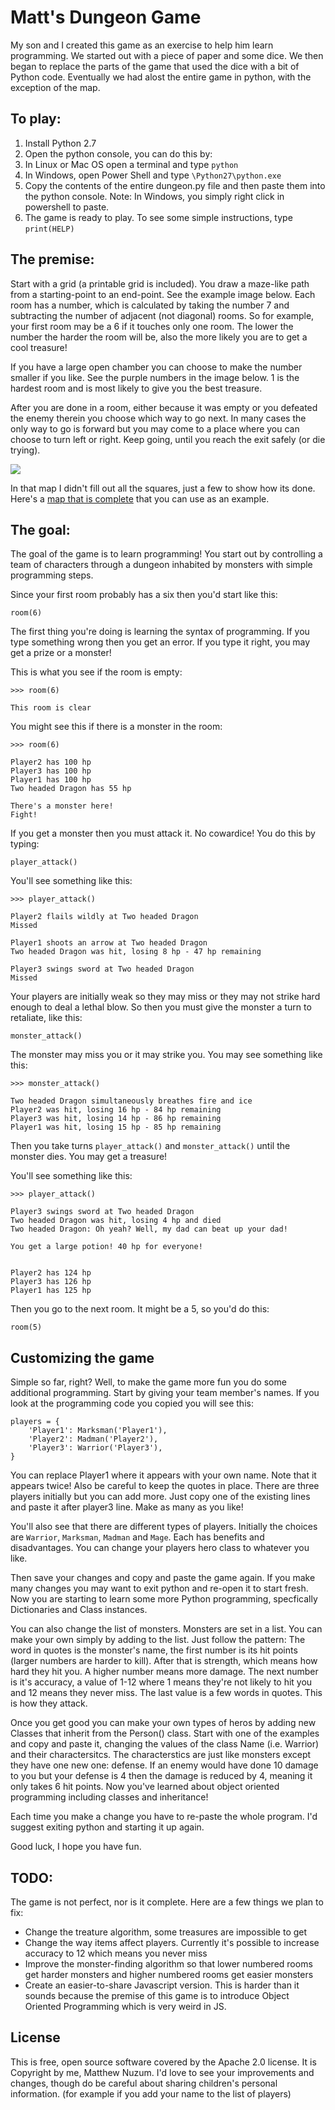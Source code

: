 # Matt's Dungeon Game

My son and I created this game as an exercise to help him learn programming. We started out with a piece of paper and some dice. We then began to replace the parts of the game that used the dice with a bit of Python code. Eventually we had alost the entire game in python, with the exception of the map.

## To play:

1. Install Python 2.7
1. Open the python console, you can do this by:
  1. In Linux or Mac OS open a terminal and type `python`
  1. In Windows, open Power Shell and type `\Python27\python.exe`
1. Copy the contents of the entire dungeon.py file and then paste them into the python console. Note: In Windows, you simply right click in powershell to paste.
1. The game is ready to play. To see some simple instructions, type `print(HELP)`

## The premise:

Start with a grid (a printable grid is included). You draw a maze-like path from a starting-point to an end-point. See the example image below. Each room has a number, which is calculated by taking the number 7 and subtracting the number of adjacent (not diagonal) rooms. So for example, your first room may be a 6 if it touches only one room. The lower the number the harder the room will be, also the more likely you are to get a cool treasure!

If you have a large open chamber you can choose to make the number smaller if you like. See the purple numbers in the image below. 1 is the hardest room and is most likely to give you the best treasure.

After you are done in a room, either because it was empty or you defeated the enemy therein you choose which way to go next. In many cases the only way to go is forward but you may come to a place where you can choose to turn left or right. Keep going, until you reach the exit safely (or die trying).

![](https://github.com/newz2000/dungeon-game/raw/master/dungeon-game.png)

In that map I didn't fill out all the squares, just a few to show how its done. Here's a <a href="https://github.com/newz2000/dungeon-game/raw/master/map.png">map that is complete</a> that you can use as an example.

## The goal:

The goal of the game is to learn programming! You start out by controlling a team of characters through a dungeon inhabited by monsters with simple programming steps.

Since your first room probably has a six then you'd start like this:

`room(6)`

The first thing you're doing is learning the syntax of programming. If you type something wrong then you get an error. If you type it right, you may get a prize or a monster!

This is what you see if the room is empty:

    >>> room(6)

    This room is clear

You might see this if there is a monster in the room:

    >>> room(6)

    Player2 has 100 hp
    Player3 has 100 hp
    Player1 has 100 hp
    Two headed Dragon has 55 hp

    There's a monster here!
    Fight!


If you get a monster then you must attack it. No cowardice! You do this by typing:

`player_attack()`

You'll see something like this:

    >>> player_attack()

    Player2 flails wildly at Two headed Dragon
    Missed

    Player1 shoots an arrow at Two headed Dragon
    Two headed Dragon was hit, losing 8 hp - 47 hp remaining

    Player3 swings sword at Two headed Dragon
    Missed

Your players are initially weak so they may miss or they may not strike hard enough to deal a lethal blow. So then you must give the monster a turn to retaliate, like this:

`monster_attack()`

The monster may miss you or it may strike you. You may see something like this:

    >>> monster_attack()

    Two headed Dragon simultaneously breathes fire and ice
    Player2 was hit, losing 16 hp - 84 hp remaining
    Player3 was hit, losing 14 hp - 86 hp remaining
    Player1 was hit, losing 15 hp - 85 hp remaining

Then you take turns `player_attack()` and `monster_attack()` until the monster dies. You may get a treasure!

You'll see something like this:

    >>> player_attack()

    Player3 swings sword at Two headed Dragon
    Two headed Dragon was hit, losing 4 hp and died
    Two headed Dragon: Oh yeah? Well, my dad can beat up your dad!

    You get a large potion! 40 hp for everyone!


    Player2 has 124 hp
    Player3 has 126 hp
    Player1 has 125 hp


Then you go to the next room. It might be a 5, so you'd do this:

`room(5)`

## Customizing the game

Simple so far, right? Well, to make the game more fun you do some additional programming. Start by giving your team member's names. If you look at the programming code you copied you will see this:

    players = {
        'Player1': Marksman('Player1'),
        'Player2': Madman('Player2'),
        'Player3': Warrior('Player3'),
    }

You can replace Player1 where it appears with your own name. Note that it appears twice! Also be careful to keep the quotes in place. There are three players initially but you can add more. Just copy one of the existing lines and paste it after player3 line. Make as many as you like!

You'll also see that there are different types of players. Initially the choices are `Warrior`, `Marksman`, `Madman` and `Mage`. Each has benefits and disadvantages. You can change your players hero class to whatever you like.

Then save your changes and copy and paste the game again. If you make many changes you may want to exit python and re-open it to start fresh. Now you are starting to learn some more Python programming, specfically Dictionaries and Class instances.

You can also change the list of monsters. Monsters are set in a list. You can make your own simply by adding to the list. Just follow the pattern: The word in quotes is the monster's name, the first number is its hit points (larger numbers are harder to kill). After that is strength, which means how hard they hit you. A higher number means more damage. The next number is it's accuracy, a value of 1-12 where 1 means they're not likely to hit you and 12 means they never miss. The last value is a few words in quotes. This is how they attack.

Once you get good you can make your own types of heros by adding new Classes that inherit from the Person() class. Start with one of the examples and copy and paste it, changing the values of the class Name (i.e. Warrior) and their charactersitcs. The characterstics are just like monsters except they have one new one: defense. If an enemy would have done 10 damage to you but your defense is 4 then the damage is reduced by 4, meaning it only takes 6 hit points. Now you've learned about object oriented programming including classes and inheritance!

Each time you make a change you have to re-paste the whole program. I'd suggest exiting python and starting it up again.

Good luck, I hope you have fun.

## TODO:

The game is not perfect, nor is it complete. Here are a few things we plan to fix:

 * Change the treature algorithm, some treasures are impossible to get
 * Change the way items affect players. Currently it's possible to increase accuracy to 12 which means you never miss
 * Improve the monster-finding algorithm so that lower numbered rooms get harder monsters and higher numbered rooms get easier monsters
 * Create an easier-to-share Javascript version. This is harder than it sounds because the premise of this game is to introduce Object Oriented Programming which is very weird in JS.

## License

This is free, open source software covered by the Apache 2.0 license. It is Copyright by me, Matthew Nuzum. I'd love to see your improvements and changes, though do be careful about sharing children's personal information. (for example if you add your name to the list of players)
